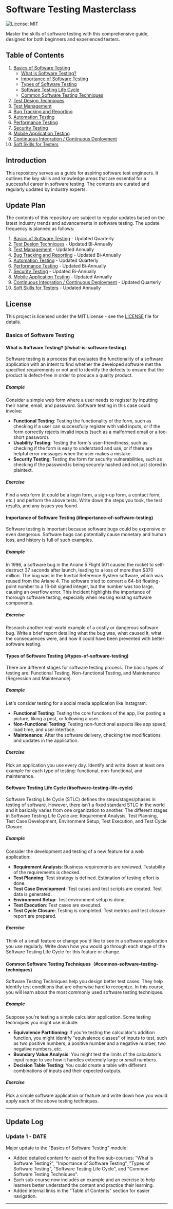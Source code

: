 # Software Testing Masterclass

[![License: MIT](https://img.shields.io/badge/License-MIT-yellow.svg)](https://opensource.org/licenses/MIT)

Master the skills of software testing with this comprehensive guide, designed for both beginners and experienced testers.

## Table of Contents

1. [Basics of Software Testing](#basics-of-software-testing)
    - [What is Software Testing?](#what-is-software-testing)
    - [Importance of Software Testing](#importance-of-software-testing)
    - [Types of Software Testing](#types-of-software-testing)
    - [Software Testing Life Cycle](#software-testing-life-cycle)
    - [Common Software Testing Techniques](#common-software-testing-techniques)
2. [Test Design Techniques](./TestDesignTechniques)
3. [Test Management](./TestManagement)
4. [Bug Tracking and Reporting](./BugTrackingAndReporting)
5. [Automation Testing](./AutomationTesting)
6. [Performance Testing](./PerformanceTesting)
7. [Security Testing](./SecurityTesting)
8. [Mobile Application Testing](./MobileApplicationTesting)
9. [Continuous Integration / Continuous Deployment](./ContinuousIntegrationContinuousDeployment)
10. [Soft Skills for Testers](./SoftSkillsForTesters)

## Introduction

This repository serves as a guide for aspiring software test engineers. It outlines the key skills and knowledge areas that are essential for a successful career in software testing. The contents are curated and regularly updated by industry experts.

## Update Plan

The contents of this repository are subject to regular updates based on the latest industry trends and advancements in software testing. The update frequency is planned as follows:

1. [Basics of Software Testing](./BasicsOfSoftwareTesting) - Updated Quarterly
2. [Test Design Techniques](./TestDesignTechniques) - Updated Bi-Annually
3. [Test Management](./TestManagement) - Updated Annually
4. [Bug Tracking and Reporting](./BugTrackingAndReporting) - Updated Bi-Annually
5. [Automation Testing](./AutomationTesting) - Updated Quarterly
6. [Performance Testing](./PerformanceTesting) - Updated Bi-Annually
7. [Security Testing](./SecurityTesting) - Updated Bi-Annually
8. [Mobile Application Testing](./MobileApplicationTesting) - Updated Annually
9. [Continuous Integration / Continuous Deployment](./ContinuousIntegrationContinuousDeployment) - Updated Quarterly
10. [Soft Skills for Testers](./SoftSkillsForTesters) - Updated Annually

## License

This project is licensed under the MIT License - see the [LICENSE](LICENSE) file for details.



### Basics of Software Testing

#### What is Software Testing? (#what-is-software-testing)

Software testing is a process that evaluates the functionality of a software application with an intent to find whether the developed software met the specified requirements or not and to identify the defects to ensure that the product is defect-free in order to produce a quality product.

##### Example

Consider a simple web form where a user needs to register by inputting their name, email, and password. Software testing in this case could involve:

- **Functional Testing**: Testing the functionality of the form, such as checking if a user can successfully register with valid inputs, or if the form correctly rejects invalid inputs (such as a malformed email or a too-short password).
- **Usability Testing**: Testing the form's user-friendliness, such as checking if the form is easy to understand and use, or if there are helpful error messages when the user makes a mistake.
- **Security Testing**: Testing the form for security vulnerabilities, such as checking if the password is being securely hashed and not just stored in plaintext.

##### Exercise

Find a web form (it could be a login form, a sign-up form, a contact form, etc.) and perform the above tests. Write down the steps you took, the test results, and any issues you found.

#### Importance of Software Testing (#importance-of-software-testing)

Software testing is important because software bugs could be expensive or even dangerous. Software bugs can potentially cause monetary and human loss, and history is full of such examples.

##### Example

In 1996, a software bug in the Ariane 5 Flight 501 caused the rocket to self-destruct 37 seconds after launch, leading to a loss of more than $370 million. The bug was in the Inertial Reference System software, which was reused from the Ariane 4. The software tried to convert a 64-bit floating-point number to a 16-bit signed integer, but the number was too large, causing an overflow error. This incident highlights the importance of thorough software testing, especially when reusing existing software components.

##### Exercise

Research another real-world example of a costly or dangerous software bug. Write a brief report detailing what the bug was, what caused it, what the consequences were, and how it could have been prevented with better software testing.

#### Types of Software Testing (#types-of-software-testing)

There are different stages for software testing process. The basic types of testing are: Functional Testing, Non-functional Testing, and Maintenance (Regression and Maintenance).

##### Example

Let's consider testing for a social media application like Instagram:

- **Functional Testing**: Testing the core functions of the app, like posting a picture, liking a post, or following a user.
- **Non-Functional Testing**: Testing non-functional aspects like app speed, load time, and user interface.
- **Maintenance**: After the software delivery, checking the modifications and updates in the application.

##### Exercise

Pick an application you use every day. Identify and write down at least one example for each type of testing: functional, non-functional, and maintenance.

#### Software Testing Life Cycle (#software-testing-life-cycle)

Software Testing Life Cycle (STLC) defines the steps/stages/phases in testing of software. However, there isn’t a fixed standard STLC in the world and it basically varies from one organization to another. The different stages in Software Testing Life Cycle are: Requirement Analysis, Test Planning, Test Case Development, Environment Setup, Test Execution, and Test Cycle Closure.

##### Example

Consider the development and testing of a new feature for a web application:

- **Requirement Analysis**: Business requirements are reviewed. Testability of the requirements is checked.
- **Test Planning**: Test strategy is defined. Estimation of testing effort is done.
- **Test Case Development**: Test cases and test scripts are created. Test data is generated.
- **Environment Setup**: Test environment setup is done.
- **Test Execution**: Test cases are executed.
- **Test Cycle Closure**: Testing is completed. Test metrics and test closure report are prepared.

##### Exercise

Think of a small feature or change you'd like to see in a software application you use regularly. Write down how you would go through each stage of the Software Testing Life Cycle for this feature or change.

#### Common Software Testing Techniques（#common-software-testing-techniques)

Software Testing Techniques help you design better test cases. They help identify test conditions that are otherwise hard to recognize. In this course, you will learn about the most commonly used software testing techniques.

##### Example

Suppose you're testing a simple calculator application. Some testing techniques you might use include:

- **Equivalence Partitioning**: If you're testing the calculator's addition function, you might identify "equivalence classes" of inputs to test, such as two positive numbers, a positive number and a negative number, two negative numbers, etc.
- **Boundary Value Analysis**: You might test the limits of the calculator's input range to see how it handles extremely large or small numbers.
- **Decision Table Testing**: You could create a table with different combinations of inputs and their expected outputs.

##### Exercise

Pick a simple software application or feature and write down how you would apply each of the above testing techniques.

---

## Update Log

### Update 1 - DATE

Major update to the "Basics of Software Testing" module:

- Added detailed content for each of the five sub-courses: "What is Software Testing?", "Importance of Software Testing", "Types of Software Testing", "Software Testing Life Cycle", and "Common Software Testing Techniques".
- Each sub-course now includes an example and an exercise to help learners better understand the content and practice their learning.
- Added internal links in the "Table of Contents" section for easier navigation.

---
